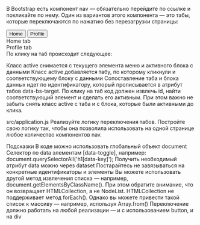 В Bootstrap есть компонент nav — обязательно перейдите по ссылке и покликайте по нему. Один из вариантов этого компонента — это табы, которые переключаются по нажатию без перезагрузки страницы:

<nav>
    <div class="nav nav-tabs">
        <button class="nav-link active" id="home-tab" data-bs-toggle="tab" data-bs-target="#home" type="button">Home</button>
        <button class="nav-link" id="profile-tab" data-bs-toggle="tab" data-bs-target="#profile" type="button">Profile</button>
    </div>
</nav>
<div class="tab-content">
    <div class="tab-pane active" id="home">Home tab</div>
    <div class="tab-pane" id="profile">Profile tab</div>
</div>
По клику на таб происходит следующее:

Класс active снимается с текущего элемента меню и активного блока с данными
Класс active добавляется табу, по которому кликнули и соответствующему блоку с данными
Сопоставление таба и блока данных идет по идентификатору, который прописывается в атрибут табов data-bs-target. По клику на таб код должен извлечь id, найти соответствующий элемент и сделать его активным. При этом важно не забыть снять класс active с таба и с блока, которые были активными до клика.

src/application.js
Реализуйте логику переключения табов. Постройте свою логику так, чтобы она позволила использовать на одной странице любое количество компонентов nav.

Подсказки
В коде можно использовать глобальный объект document
Селектор по data элементам [data-toggle], например: document.querySelectorAll('h1[data-key]');
Получить необходимый атрибут data можно через dataset
Постарайтесь не завязываться на конкретные идентификаторы и элементы
Вы можете использовать другой метод извлечения списка — например, document.getElementsByClassName(). При этом обратите внимание, что он возвращает HTMLCollection, а не NodeList. HTMLCollection не поддерживает метод forEach(). Однако вы можете привести такой список к массиву — например, используя Array.from()
Переключение должно работать на любой реализации — и с использованием button, и на div